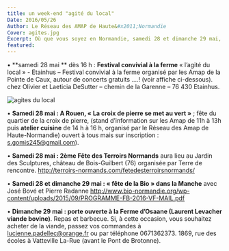 ```yaml
---
title: un week-end "agité du local"
Date: 2016/05/26
Author: Le Réseau des AMAP de Haute&#x2011;Normandie
Cover: agites.jpg
Excerpt: Où que vous soyez en Normandie, samedi 28 et dimanche 29 mai, vous trouverez une animation ayant trait à l'alimentation ou à l'agriculture locale ! Notre agenda c'est par là
featured:
---
```

    
•	**samedi 28 mai ** dès 16 h : **Festival convivial à la ferme** « l’agité du local » - Etainhus – Festival convivial à la ferme organisé par les Amap de la Pointe de Caux, autour de concerts gratuits ....! (voir affiche ci-dessous). chez Olivier et Laeticia DeSutter – chemin de la Garenne – 76 430 Etainhus.

![agites du local](/content/events/images/agites.jpg)
    
•	**Samedi 28 mai : A Rouen, « La croix de pierre se met au vert »** ; fête du quartier de la croix de pierre, (stand d’information sur les Amap de 11h à 13h puis **atelier cuisine** de 14 h à 16 h, organisé par le Réseau des Amap de Haute-Normandie) ouvert à tous mais sur inscription : s.gomis245@gmail.com).

•	**Samedi 28 mai : 2ème Fête des Terroirs Normands** aura lieu au Jardin des Sculptures, château de Bois-Guilbert (76) organisée par Terre de rencontre. 
http://terroirs-normands.com/fetedesterroirsnormands/


•	**Samedi 28 et dimanche 29 mai : « fête de la Bio » dans la Manche** avec José Bové et Pierre Radanne http://www.bio-normandie.org/wp-content/uploads/2015/09/PROGRAMME-FB-2016-VF-MAIL.pdf

•	**Dimanche 29 mai :    porte ouverte à la Ferme d’Osaane (Laurent Levacher viande bovine)**. Repas et barbecue. Si, à cette occasion, vous souhaitez acheter de la viande, passez vos commandes à lucienne.padellec@orange.fr ou par téléphone 0671362373. 1869, rue des écoles à Vatteville La-Rue (avant le Pont de Brotonne).
